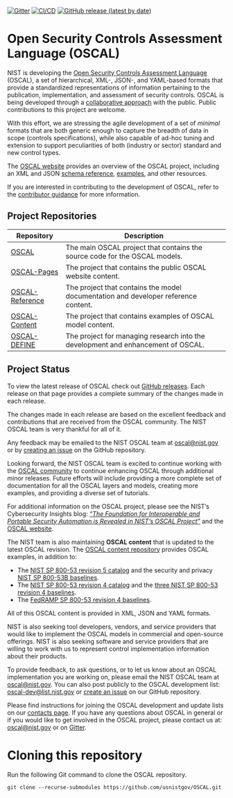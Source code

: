 [![Gitter](https://img.shields.io/gitter/room/usnistgov-OSCAL/Lobby)](https://gitter.im/usnistgov-OSCAL/Lobby) [![CI/CD](https://github.com/usnistgov/OSCAL/actions/workflows/status-ci-cd.yml/badge.svg)](https://github.com/usnistgov/OSCAL/actions/workflows/status-ci-cd.yml) [![GitHub release (latest by date)](https://img.shields.io/github/v/release/usnistgov/OSCAL?color=green)](https://github.com/usnistgov/OSCAL/releases)

# Open Security Controls Assessment Language (OSCAL)

NIST is developing the [Open Security Controls Assessment Language](https://csrc.nist.gov/Projects/Open-Security-Controls-Assessment-Language) (OSCAL), a set of hierarchical, XML-, JSON-, and YAML-based formats that provide a standardized representations of information pertaining to the publication, implementation, and assessment of security controls. OSCAL is being developed through a [collaborative approach](https://github.com/usnistgov/OSCAL/blob/main/CONTRIBUTING.md) with the public. Public contributions to this project are welcome.

With this effort, we are stressing the agile development of a set of *minimal* formats that are both generic enough to capture the breadth of data in scope (controls specifications), while also capable of ad-hoc tuning and extension to support peculiarities of both (industry or sector) standard and new control types.

The [OSCAL website](https://www.nist.gov/oscal) provides an overview of the OSCAL project, including an XML and JSON [schema reference](https://pages.nist.gov/OSCAL/reference/), [examples](https://pages.nist.gov/OSCAL/concepts/examples/), and other resources.

If you are interested in contributing to the development of OSCAL, refer to the [contributor guidance](https://github.com/usnistgov/OSCAL/blob/main/CONTRIBUTING.md) for more information.

## Project Repositories

| Repository                                                       | Description                                                                        |
| ---------------------------------------------------------------- | ---------------------------------------------------------------------------------- |
| [OSCAL](https://github.com/usnistgov/OSCAL/)                     | The main OSCAL project that contains the source code for the OSCAL models.         |
| [OSCAL-Pages](https://github.com/usnistgov/OSCAL-Pages/)         | The project that contains the public OSCAL website content.                        |
| [OSCAL-Reference](https://github.com/usnistgov/OSCAL-Reference/) | The project that contains the model documentation and developer reference content. |
| [OSCAL-Content](https://github.com/usnistgov/oscal-content/)     | The project that contains examples of OSCAL model content.                         |
| [OSCAL-DEFINE](https://github.com/usnistgov/OSCAL-DEFINE/)       | The project for managing research into the development and enhancement of OSCAL.   |



## Project Status

To view the latest release of OSCAL check out [GitHub releases](../../releases). Each release on that page provides a complete summary of the changes made in each release.

The changes made in each release are based on the excellent feedback and contributions that are received from the OSCAL community. The NIST OSCAL team is very thankful for all of it.

Any feedback may be emailed to the NIST OSCAL team at [oscal@nist.gov](mailto:oscal@nist.gov) or by [creating an issue](https://github.com/usnistgov/OSCAL/issues) on the GitHub repository.

Looking forward, the NIST OSCAL team is excited to continue working with the [OSCAL community](https://pages.nist.gov/OSCAL/contribute/) to continue enhancing OSCAL through additional minor releases. Future efforts will include providing a more complete set of documentation for all the OSCAL layers and models, creating more examples, and providing a diverse set of tutorials.

For additional information on the OSCAL project, please see the NIST’s Cybersecurity Insights blog: [*“The Foundation for Interoperable and Portable Security Automation is Revealed in NIST’s OSCAL Project”*](https://www.nist.gov/blogs/cybersecurity-insights/foundation-interoperable-and-portable-security-automation-revealed) and the [OSCAL website](https://pages.nist.gov/OSCAL/).

The NIST team is also maintaining **OSCAL content** that is updated to the latest OSCAL revision. The [OSCAL content repository](https://github.com/usnistgov/oscal-content/) provides OSCAL examples, in addition to:

- The [NIST SP 800-53 revision 5 catalog](https://github.com/usnistgov/oscal-content/tree/main/nist.gov/SP800-53/rev5) and the security and privacy [NIST SP 800-53B baselines](https://github.com/usnistgov/oscal-content/tree/main/nist.gov/SP800-53/rev5).
- The [NIST SP 800-53 revision 4 catalog](https://github.com/usnistgov/oscal-content/tree/main/nist.gov/SP800-53/rev4) and the [three NIST SP 800-53 revision 4 baselines](https://github.com/usnistgov/oscal-content/tree/main/nist.gov/SP800-53/rev4).
- The [FedRAMP SP 800-53 revision 4 baselines](https://github.com/GSA/fedramp-automation/tree/master/dist/content/rev4/baselines).

All of this OSCAL content is provided in XML, JSON and YAML formats.

NIST is also seeking tool developers, vendors, and service providers that would like to implement the OSCAL models in commercial and open-source offerings. NIST is also seeking software and service providers that are willing to work with us to represent control implementation information about their products.

To provide feedback, to ask questions, or to let us know about an OSCAL implementation you are working on, please email the NIST OSCAL team at [oscal@nist.gov](mailto:oscal@nist.gov). You can also post publicly to the OSCAL development list: [oscal-dev@list.nist.gov](mailto:oscal-dev@list.nist.gov) or [create an issue](https://github.com/usnistgov/OSCAL/issues) on our GitHub repository.

Please find instructions for joining the OSCAL development and update lists on our [contacts page](https://pages.nist.gov/OSCAL/contact/).
If you have any questions about OSCAL in general or if you would like to get involved in the OSCAL project, please contact us at: [oscal@nist.gov](mailto:oscal@nist.gov) or on [Gitter](https://gitter.im/usnistgov-OSCAL/Lobby).

# Cloning this repository

Run the following Git command to clone the OSCAL repository.

```
git clone --recurse-submodules https://github.com/usnistgov/OSCAL.git
```
